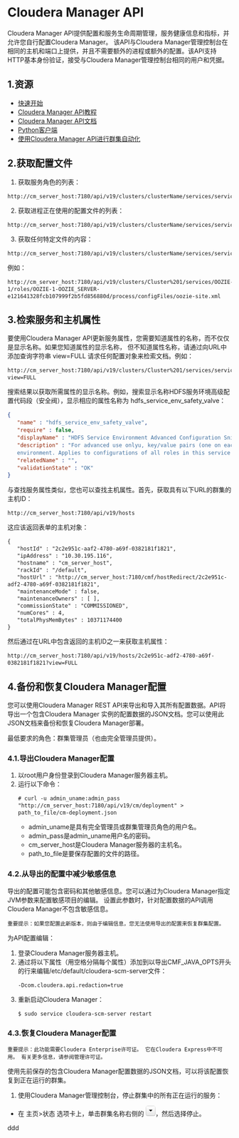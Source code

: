 Cloudera Manager API
================================================================================
Cloudera Manager API提供配置和服务生命周期管理，服务健康信息和指标，并允许您自行配置Cloudera Manager。
该API与Cloudera Manager管理控制台在相同的主机和端口上提供，并且不需要额外的进程或额外的配置。该API支持
HTTP基本身份验证，接受与Cloudera Manager管理控制台相同的用户和凭据。

## 1.资源
+ [快速开始](http://cloudera.github.io/cm_api/docs/quick-start/)
+ [Cloudera Manager API教程](http://cloudera.github.io/cm_api/apidocs/v19/tutorial.html)
+ [Cloudera Manager API文档](http://cloudera.github.io/cm_api/apidocs/v19/)
+ [Python客户端](http://cloudera.github.io/cm_api/docs/python-client/)
+ [使用Cloudera Manager API进行群集自动化](https://www.cloudera.com/documentation/enterprise/latest/topics/cm_intro_automation_api.html#xd_583c10bfdbd326ba--7f25092b-13fba2465e5--7f17)

## 2.获取配置文件
1. 获取服务角色的列表：
```
http://cm_server_host:7180/api/v19/clusters/clusterName/services/serviceName/roles
```
2. 获取进程正在使用的配置文件的列表：
```
http://cm_server_host:7180/api/v19/clusters/clusterName/services/serviceName/roles/roleName/process
```
3. 获取任何特定文件的内容：
```
http://cm_server_host:7180/api/v19/clusters/clusterName/services/serviceName/roles/roleName/process/configFiles/configFileName
```
例如：
```
http://cm_server_host:7180/api/v19/clusters/Cluster%201/services/OOZIE-1/roles/OOZIE-1-OOZIE_SERVER-e121641328fcb107999f2b5fd856880d/process/configFiles/oozie-site.xml
```

## 3.检索服务和主机属性
要使用Cloudera Manager API更新服务属性，您需要知道属性的名称，而不仅仅是显示名称。如果您知道属性的显示名称，
但不知道属性名称，请通过向URL中添加查询字符串 view=FULL 请求任何配置对象来检索文档。例如：
```
http://cm_server_host:7180/api/v19/clusters/Cluster%201/services/service_name/config?view=FULL
```
搜索结果以获取所需属性的显示名称。例如，搜索显示名称HDFS服务环境高级配置代码段（安全阀），显示相应的属性名称为
hdfs_service_env_safety_valve：
```json
{
   "name" : "hdfs_service_env_safety_valve",
   "require" : false,
   "displayName" : "HDFS Service Environment Advanced Configuration Snippet (Safety Valve)",
   "description" : "For advanced use onlyu, key/value pairs (one on each line) to be inserted into a roles
   environment. Applies to configurations of all roles in this service except client configuration.",
   "relatedName" : "",
   "validationState" : "OK"
}
```
与查找服务属性类似，您也可以查找主机属性。首先，获取具有以下URL的群集的主机ID：
```
http://cm_server_host:7180/api/v19/hosts
```
这应该返回表单的主机对象：
```
{
   "hostId" : "2c2e951c-aaf2-4780-a69f-0382181f1821",
   "ipAddress" : "10.30.195.116",
   "hostname" : "cm_server_host",
   "rackId" : "/default",
   "hostUrl" : "http://cm_server_host:7180/cmf/hostRedirect/2c2e951c-adf2-4780-a69f-0382181f1821",
   "maintenanceMode" : false,
   "maintenanceOwners" : [ ],
   "commissionState" : "COMMISSIONED",
   "numCores" : 4,
   "totalPhysMemBytes" : 10371174400
}
```
然后通过在URL中包含返回的主机ID之一来获取主机属性：
```
http://cm_server_host:7180/api/v19/hosts/2c2e951c-adf2-4780-a69f-0382181f1821?view=FULL
```

## 4.备份和恢复Cloudera Manager配置
您可以使用Cloudera Manager REST API来导出和导入其所有配置数据。API将导出一个包含Cloudera Manager
实例的配置数据的JSON文档。您可以使用此JSON文档来备份和恢复Cloudera Manager部署。

最低要求的角色：群集管理员（也由完全管理员提供）。

### 4.1.导出Cloudera Manager配置
1. 以root用户身份登录到Cloudera Manager服务器主机。
2. 运行以下命令：
    ```
    # curl -u admin_uname:admin_pass "http://cm_server_host:7180/api/v19/cm/deployment" > path_to_file/cm-deployment.json
    ```
    + admin_uname是具有完全管理员或群集管理员角色的用户名。
    + admin_pass是admin_uname用户名的密码。
    + cm_server_host是Cloudera Manager服务器的主机名。
    + path_to_file是要保存配置的文件的路径。

### 4.2.从导出的配置中减少敏感信息
导出的配置可能包含密码和其他敏感信息。您可以通过为Cloudera Manager指定JVM参数来配置敏感项目的编辑。
设置此参数时，针对配置数据的API调用Cloudera Manager不包含敏感信息。
```
重要提示：如果您配置此新版本，则由于编辑信息，您无法使用导出的配置来恢复群集配置。
```
为API配置编辑：
1. 登录Cloudera Manager服务器主机。
2. 通过将以下属性（用空格分隔每个属性）添加到以导出CMF_JAVA_OPTS开头的行来编辑/etc/default/cloudera-scm-server文件：
    ```
    -Dcom.cloudera.api.redaction=true
    ```
3. 重新启动Cloudera Manager：
    ```shell
    $ sudo service cloudera-scm-server restart
    ```

### 4.3.恢复Cloudera Manager配置
```
重要提示：此功能需要Cloudera Enterprise许可证。 它在Cloudera Express中不可用。 有关更多信息，请参阅管理许可证。
```
使用先前保存的包含Cloudera Manager配置数据的JSON文档，可以将该配置恢复到正在运行的群集。
1. 使用Cloudera Manager管理控制台，停止群集中的所有正在运行的服务：
  + 在 主页>状态 选项卡上，单击群集名称右侧的 ![按钮](img/20.png)，然后选择停止。




























ddd
